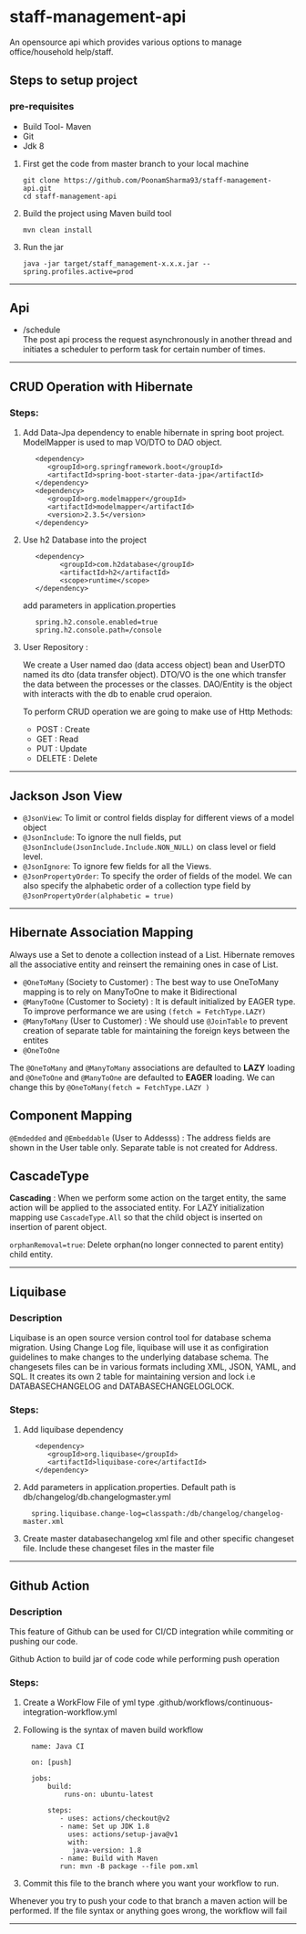 # staff-management-api
An opensource api which provides various options to manage office/household help/staff.

## Steps to setup project
### pre-requisites
- Build Tool- Maven
- Git
- Jdk 8

1. First get the code from master branch to your local machine
   ```
   git clone https://github.com/PoonamSharma93/staff-management-api.git
   cd staff-management-api
   ```
2. Build the project using Maven build tool
   ```
   mvn clean install
   ```
3. Run the jar
   ```
   java -jar target/staff_management-x.x.x.jar --spring.profiles.active=prod
   ```
 ---
   
## Api
- /schedule</br>
The post api process the request asynchronously in another thread and initiates a scheduler to perform task for certain number of times.

 ---
 ## CRUD Operation with Hibernate
 ### Steps:
 1. Add Data-Jpa dependency to enable hibernate in spring boot project. ModelMapper is used to map VO/DTO to DAO object.
      ```
         <dependency>
            <groupId>org.springframework.boot</groupId>
            <artifactId>spring-boot-starter-data-jpa</artifactId>
         </dependency>
         <dependency>
            <groupId>org.modelmapper</groupId>
            <artifactId>modelmapper</artifactId>
            <version>2.3.5</version>
         </dependency>
      ```
 2. Use h2 Database into the project
      ```
         <dependency>
               <groupId>com.h2database</groupId>
               <artifactId>h2</artifactId>
               <scope>runtime</scope>
         </dependency>
      ```   
     add parameters in application.properties
      ```    
         spring.h2.console.enabled=true
         spring.h2.console.path=/console
      ```
 3. User Repository : 
 
      We create a User named dao (data access object) bean and UserDTO named its dto (data transfer object). DTO/VO is the one which transfer the data between the processes or the classes. DAO/Entity is the object with interacts with the db to enable crud operaion.
     
     To perform CRUD operation we are going to make use of Http Methods:
        
    - POST : Create
    - GET : Read
    - PUT : Update
    - DELETE : Delete
 
 ---
## Jackson Json View
- `@JsonView`:  To limit or control fields display for different views of a model object
- `@JsonInclude`: To ignore the null fields, put `@JsonInclude(JsonInclude.Include.NON_NULL)` on class level or field level.
- `@JsonIgnore`: To ignore few fields for all the Views.
- `@JsonPropertyOrder`: To specify the order of fields of the model. We can also specify the alphabetic order of a collection type field by `@JsonPropertyOrder(alphabetic = true)`
---
 ## Hibernate Association Mapping
 Always use a Set to denote a collection instead of a List. Hibernate removes all the associative entity and reinsert the remaining ones in case of List.
- `@OneToMany` (Society to Customer) : The best way to use OneToMany mapping is to rely on ManyToOne to make it Bidirectional
- `@ManyToOne` (Customer to Society) : It is default initialized by EAGER type. To improve performance we are using `(fetch = FetchType.LAZY)`
- `@ManyToMany` (User to Customer) : We should use `@JoinTable` to prevent creation of separate table for maintaining the foreign keys between the entites
- `@OneToOne`

The `@OneToMany` and `@ManyToMany` associations are defaulted to **LAZY** loading and `@OneToOne` and `@ManyToOne` are defaulted to **EAGER** loading.
We can change this by `@OneToMany(fetch = FetchType.LAZY )`

## Component Mapping
`@Emdedded` and `@Embeddable` (User to Addesss) : The address fields are shown in the User table only. Separate table is not created for Address.

## CascadeType
**Cascading** : When we perform some action on the target entity, the same action will be applied to the associated entity.
For LAZY initialization mapping use `CascadeType.All` so that the child object is inserted on insertion of parent object.

`orphanRemoval=true`: Delete orphan(no longer connected to parent entity) child entity.

---

## Liquibase
 ### Description
Liquibase is an open source version control tool for database schema migration. Using Change Log file, liquibase will 
use it as configiration guidelines to make changes to the underlying database schema. The changesets files can be in various formats    including XML, JSON, YAML, and SQL. It creates its own 2 table for maintaining version and lock i.e DATABASECHANGELOG and DATABASECHANGELOGLOCK.
 ### Steps:
 1. Add liquibase dependency 
      ```
         <dependency>
            <groupId>org.liquibase</groupId>
            <artifactId>liquibase-core</artifactId>
         </dependency>
      ``` 
 2.  Add parameters in application.properties. Default path is db/changelog/db.changelogmaster.yml
      ```    
        spring.liquibase.change-log=classpath:/db/changelog/changelog-master.xml
      ```
 3. Create master databasechangelog xml file and other specific changeset file. Include these changeset files in the master file
---
 ## Github Action
 ### Description
 This feature of Github can be used for CI/CD integration while commiting or pushing our code. 

Github Action to build jar of code code while performing push operation
 ### Steps:
 1. Create a WorkFlow File of yml type
 .github/workflows/continuous-integration-workflow.yml
 
 2. Following is the syntax of maven build workflow
      ```    
        name: Java CI

        on: [push]

        jobs:
            build:
                runs-on: ubuntu-latest

            steps:
               - uses: actions/checkout@v2
               - name: Set up JDK 1.8
                 uses: actions/setup-java@v1
                 with:
                  java-version: 1.8
               - name: Build with Maven
               run: mvn -B package --file pom.xml
      ```
   3. Commit this file to the branch where you want your workflow to run.
   
   Whenever you try to push your code to that branch a maven action will be performed. If the file syntax or anything goes wrong, the workflow will fail
   
---


